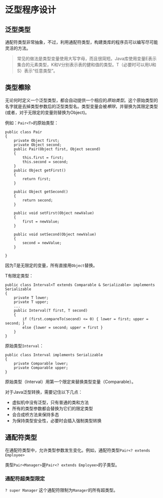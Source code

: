 # 泛型程序设计

## 泛型类型

通配符类型非常抽象，不过，利用通配符类型，构建类库的程序员可以编写尽可能灵活的方法。

> 常见的做法是类型变量使用大写字母，而且很简短。Java库使用变量E表示集合的元素类型，K和V分别表示表的健和值的类型。T（必要时可以用U和S）表示“任意类型”。

## 类型檫除

无论何时定义一个泛型类型，都会自动提供一个相应的*原始类型*。这个原始类型的名字就是去掉类型参数后的泛型类型名。类型变量会被*檫除*，并替换为其限定类型(或者，对于无限定的变量则替换为Object)。

例如：`Pair<T>`的原始类型：

```
public class Pair
{
    private Object first;
    private Object second;
    public Pair(Object first, Object second) 
    {
        this.first = first;
        this.second = second;
    }
    public Object getFirst() 
    {
        return first;
    }

    public Object getSecond()
    {
        return second;
    }

    public void setFirst(Object newValue)
    {
        first = newValue;
    }

    public void setSecond(Object newValue)
    {
        second = newValue;
    }

}
```

因为T是无限定的变量，所有直接用`Object`替换。

T有限定类型：

```
public class Interval<T extends Comparable & Serializable> implements Serializable
{
    private T lower;
    private T upper;
    ...
    public Interval(T first, T second)
    {
        if (first.compareTo(second) <= 0) { lower = first; upper = second; }
        else {lower = second; upper = first }
    }
}
```

原始类型`Interval`：
```
public class Interval implements Serializable
{
    private Comparable lower;
    private Comparable upper;
}
```

原始类型（Interval）用第一个限定来替换类型变量（Comparable）。

对于Java泛型转换，需要记住以下几点：

* 虚拟机中没有泛型，只有普通的类和方法
* 所有的类型参数都会替换为它们的限定类型
* 会合成桥方法来保持多态
* 为保持类型安全性，必要时会插入强制类型转换


## 通配符类型

在通配符类型中，允许类型参数发生变化。例如，通配符类型`Pair<? extends Employee>`

类型`Pair<Manager>`是`Pair<? extends Employee>`的子类型。

### 通配符超类型限定

`? super Manager` 这个通配符限制为`Manager`的所有超类型。

